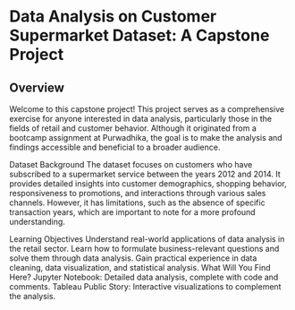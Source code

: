 # Data Analysis on Customer Supermarket Dataset: A Capstone Project
## Overview
Welcome to this capstone project! This project serves as a comprehensive exercise for anyone interested in data analysis, particularly those in the fields of retail and customer behavior. Although it originated from a bootcamp assignment at Purwadhika, the goal is to make the analysis and findings accessible and beneficial to a broader audience.

Dataset Background
The dataset focuses on customers who have subscribed to a supermarket service between the years 2012 and 2014. It provides detailed insights into customer demographics, shopping behavior, responsiveness to promotions, and interactions through various sales channels. However, it has limitations, such as the absence of specific transaction years, which are important to note for a more profound understanding.

Learning Objectives
Understand real-world applications of data analysis in the retail sector.
Learn how to formulate business-relevant questions and solve them through data analysis.
Gain practical experience in data cleaning, data visualization, and statistical analysis.
What Will You Find Here?
Jupyter Notebook: Detailed data analysis, complete with code and comments.
Tableau Public Story: Interactive visualizations to complement the analysis.
